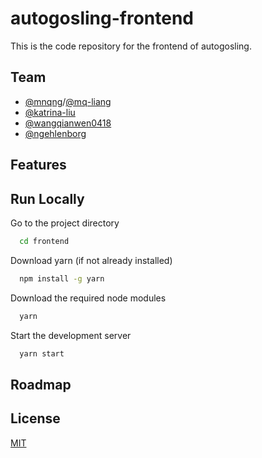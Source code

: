 # autogosling-frontend

This is the code repository for the frontend of autogosling.


## Team

- [@mnqng](https://www.github.com/mnqng)/[@mq-liang](https://github.com/mq-liang)
- [@katrina-liu](https://github.com/katrina-liu)
- [@wangqianwen0418](https://github.com/wangqianwen0418)
- [@ngehlenborg](https://github.com/ngehlenborg)


## Features
    
## Run Locally

Go to the project directory

```bash
  cd frontend
```

Download yarn (if not already installed)

```bash
  npm install -g yarn
```

Download the required node modules

```bash
  yarn
```

Start the development server

```bash
  yarn start
```


## Roadmap


## License

[MIT](https://choosealicense.com/licenses/mit/)